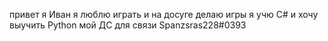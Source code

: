 привет я Иван
я люблю играть и на досуге делаю игры
я учю C# и хочу выучить Python
мой ДС для связи Spanzsras228#0393

